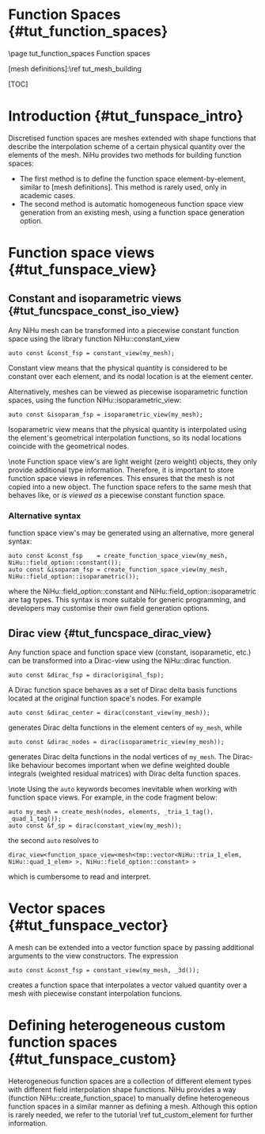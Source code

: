Function Spaces {#tut_function_spaces}
===============

\page tut_function_spaces Function spaces

[mesh definitions]:\ref tut_mesh_building

[TOC]

Introduction {#tut_funspace_intro}
============

Discretised function spaces are meshes extended with shape functions that describe the interpolation scheme of a certain physical quantity over the  elements of the mesh. NiHu provides two methods for building function spaces:
- The first method is to define the function space element-by-element, similar to [mesh definitions].
This method is rarely used, only in academic cases.
- The second method is automatic homogeneous function space view generation from an existing mesh, using a function space generation option.

Function space views {#tut_funspace_view}
====================

Constant and isoparametric views {#tut_funcspace_const_iso_view}
--------------------------------

Any NiHu mesh can be transformed into a piecewise constant function space using the library function NiHu::constant_view
~~~~~~~~~~
auto const &const_fsp = constant_view(my_mesh);
~~~~~~~~~~
Constant view means that the physical quantity is considered to be constant over each element,
and its nodal location is at the element center.

Alternatively, meshes can be viewed as piecewise isoparametric function
spaces, using the function NiHu::isoparametric_view:
~~~~~~~~~~
auto const &isoparam_fsp = isoparametric_view(my_mesh);
~~~~~~~~~~
Isoparametric view means that the physical quantity is interpolated
using the element's geometrical interpolation functions,
so its nodal locations coincide with the geometrical nodes.

\note
Function space view's are light weight (zero weight) objects, they only provide additional type information.
Therefore, it is important to store function space views in references.
This ensures that the mesh is not copied into a new object.
The function space refers to the same mesh that behaves like, or _is viewed as_ a piecewise constant function space.


### Alternative syntax

function space view's may be generated using an alternative, more general syntax:
~~~~~~~~~~
auto const &const_fsp    = create_function_space_view(my_mesh, NiHu::field_option::constant());
auto const &isoparam_fsp = create_function_space_view(my_mesh, NiHu::field_option::isoparametric());
~~~~~~~~~~
where the NiHu::field_option::constant and NiHu::field_option::isoparametric are tag types.
This syntax is more suitable for generic programming, and developers may customise their own field generation options.


Dirac view {#tut_funcspace_dirac_view}
----------

Any function space and function space view (constant, isoparametic, etc.)
can be transformed into a Dirac-view using the NiHu::dirac function.

~~~~~~~~~~
auto const &dirac_fsp = dirac(original_fsp);
~~~~~~~~~~

A Dirac function space behaves as a set of Dirac delta basis functions
located at the original function space's nodes.
For example

~~~~~~~~~~
auto const &dirac_center = dirac(constant_view(my_mesh));
~~~~~~~~~~

generates Dirac delta functions in the element centers of `my_mesh`, while

~~~~~~~~~~
auto const &dirac_nodes = dirac(isoparametric_view(my_mesh));
~~~~~~~~~~

generates Dirac delta functions in the nodal vertices of `my_mesh`.
The Dirac-like behaviour becomes important when we define weighted double integrals
(weighted residual matrices) with Dirac delta function spaces.

\note Using the `auto` keywords becomes inevitable when working with function space views. For example, in the code fragment below:
~~~~~~~~~~
auto my_mesh = create_mesh(nodes, elements, _tria_1_tag(), _quad_1_tag());
auto const &f_sp = dirac(constant_view(my_mesh));
~~~~~~~~~~
the second `auto` resolves to
~~~~~~~~~~
dirac_view<function_space_view<mesh<tmp::vector<NiHu::tria_1_elem, NiHu::quad_1_elem> >, NiHu::field_option::constant> >
~~~~~~~~~~
which is cumbersome to read and interpret.

Vector spaces {#tut_funspace_vector}
=============

A mesh can be extended into a vector function space by passing additional arguments to the view constructors.
The expression
~~~~~~~~~~
auto const &const_fsp = constant_view(my_mesh, _3d());
~~~~~~~~~~
creates a function space that interpolates a vector valued quantity over a mesh with piecewise constant interpolation funcions.


Defining heterogeneous custom function spaces {#tut_funspace_custom}
=============================================

Heterogeneous function spaces are a collection of different element types with different field interpolation shape functions.
NiHu provides a way (function NiHu::create_function_space) to manually define heterogeneous function spaces in a similar manner as defining a mesh.
Although this option is rarely needed, we refer to the tutorial \ref tut_custom_element for further information.

